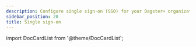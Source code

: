 ```yaml
---
description: Configure single sign-on (SSO) for your Dagster+ organization.
sidebar_position: 20
title: Single sign-on
---
```


import DocCardList from '@theme/DocCardList';

<DocCardList />
